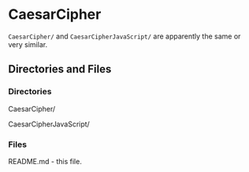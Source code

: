 # CaesarCipher

`CaesarCipher/` and `CaesarCipherJavaScript/` are apparently the same or very similar.

## Directories and Files

### Directories

CaesarCipher/

CaesarCipherJavaScript/

### Files

README.md - this file.